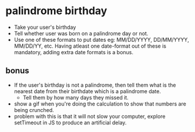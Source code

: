 # palindrome birthday

- Take your user's birthday
- Tell whether user was born on a palindrome day or not. 
- Use one of these formats to put dates eg: MM/DD/YYYY, DD/MM/YYYY, MM/DD/YY, etc. Having atleast one date-format out of these is mandatory, adding extra date formats is a bonus.
     
## bonus

- If the user's birthday is not a palindrome, then tell them what is the nearest date from their birthdate which is a palindrome date. 
     - Tell them by how many days they missed it.
- show a gif when you're doing the calculation to show that numbers are being crunched.
- problem with this is that it will not slow your computer, explore setTimeout in JS to produce an artificial delay. 
